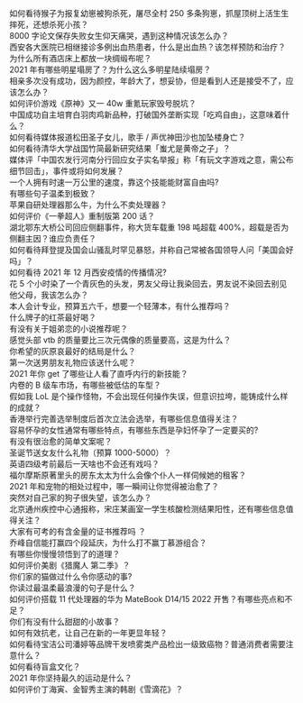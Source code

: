 如何看待猴子为报复幼崽被狗杀死，屠尽全村 250 多条狗崽，抓屋顶树上活生生摔死，还想杀死小孩？  
8000 字论文保存失败女生仰天痛哭，遇到这种情况该怎么办？  
西安各大医院已相继接诊多例出血热患者，什么是出血热？该怎样预防和治疗？  
为什么所有酒店床上都放一块绸缎布呢？  
2021 年有哪些明星塌房了？为什么这么多明星陆续塌房？  
相亲多次没有成功，因为颜控，年龄大了，想妥协，但是看到人还是接受不了，应该怎么办？  
如何评价游戏《原神》又一 40w 重氪玩家毁号脱坑？  
中国成功自主培育白羽肉鸡新品种，打破国外垄断实现「吃鸡自由」，这意味着什么？  
如何看待媒体报道松田圣子女儿，歌手 / 声优神田沙也加坠楼身亡？  
如何看待清华大学战国竹简最新研究结果「蚩尤是黄帝之子」？  
媒体评「中国农发行河南分行回应女子实名举报」称「有玩文字游戏之意，需公布细节回击」，事件或将如何发展？  
一个人拥有时速一万公里的速度，靠这个技能能财富自由吗?  
有哪些句子温柔到极致？  
苹果自研处理器那么牛，为什么不卖处理器？  
如何评价《一拳超人》重制版第 200 话？  
湖北鄂东大桥公司回应侧翻事件，称大货车载重 198 吨超载 400%，超载是否为侧翻主因？谁应负责任？  
如何看待拜登提及国会山骚乱时罕见暴怒，并称自己常被各国领导人问「美国会好吗」？  
如何看待 2021 年 12 月西安疫情的传播情况?  
花 5 个小时染了一个青灰色的头发，男友父母让我染回去，男友说不染回去别见他父母，我该怎么办？  
本人会计专业，预算五六千，想要一个轻薄本，有什么推荐吗？  
什么牌子的红茶最好喝？  
有没有关于姐弟恋的小说推荐呢？  
感觉头部 vtb 的质量要比三次元偶像的质量要高，这是为什么？  
你希望的灰原哀最好的结局是什么？  
第一次送男朋友礼物应该送什么呢？  
2021 年你 get 了哪些让人看了直呼内行的新技能？  
内卷的 B 级车市场，有哪些被低估的车型？  
假如我 LoL 是个操作怪物，不会出现任何操作失误，但意识拉垮，能铸成什么样的成就？  
香港举行完善选举制度后首次立法会选举，有哪些信息值得关注？  
容易怀孕的女性通常有哪些特点，有哪些东西是孕妇怀孕了一定要买的?  
有没有很治愈的简单文案呢？  
圣诞节送女友什么礼物（预算 1000-5000）？  
英语四级考前最后一天啥也不会还有戏吗？  
福尔摩斯原著里头的房东太太为什么会像个仆人一样伺候她的租客？  
2021 年和宠物的相处过程中，哪一瞬间让你觉得被治愈了？  
突然对自己家的狗子很失望，该怎么办？  
北京通州疾控中心通报称，宋庄某画室一学生核酸检测结果阳性，还有哪些信息值得关注？  
大家有可考的有含金量的证书推荐吗 ？  
乔峰自信能打赢四个段延庆，为什么打不赢丁慕游组合？  
有哪些你慢慢领悟到了的道理？  
如何评价美剧《猎魔人 第二季》？  
你们家的猫做过什么令你感动的事?  
你读过最温柔最浪漫的句子是什么？  
如何评价搭载 11 代处理器的华为 MateBook D14/15 2022 开售？有哪些亮点和不足？  
你们有没有什么甜甜的小故事？  
如何有效抗老，让自己在新的一年更显年轻？  
如何看待宝洁公司潘婷等品牌干发喷雾类产品检出一级致癌物？普通消费者需要注意什么？  
如何看待盲盒文化？  
2021 年你坚持最久的运动是什么？  
如何评价丁海寅、金智秀主演的韩剧《雪滴花》？  
